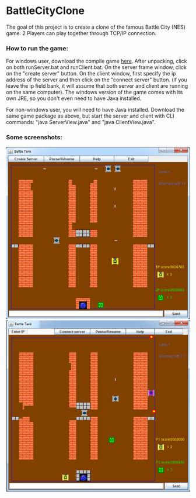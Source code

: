 # BattleCityClone
The goal of this project is to create a clone of the famous Battle City (NES) game. 2 Players can play together through TCP/IP connection. 

### How to run the game: ###

For windows user, download the compile game [here](https://github.com/phu004/test/blob/master/test/BattleTank.zip?raw=true). After unpacking, click on both runServer.bat and runClient.bat. On the server frame window, click on the "create server" button. On the client window, first specify the ip address of the server and then click on the "connect server" button. (if you leave the ip field bank, it will assume that both server and client are running on the same computer). The windows version of  the game comes with its own JRE, so you don't even need to have Java installed.

For non-windows user, you will need to have Java installed. Download the same game package as above, but start the server and client with CLI commands:
"java ServerView.java"  and "java ClientView.java".


### Some screenshots: ###
![alt text](https://github.com/phu004/test/blob/master/test/battle_tank01.png)
![alt text](https://github.com/phu004/test/blob/master/test/battle_tank02.png)
